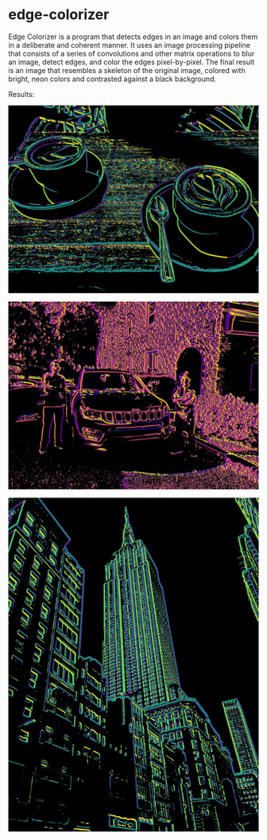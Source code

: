 # edge-colorizer

Edge Colorizer is a program that detects edges in an image and colors them in a deliberate and coherent manner. It uses an image processing pipeline that consists of a series of convolutions and other matrix operations to blur an image, detect edges, and color the edges pixel-by-pixel. The final result is an image that resembles a skeleton of the original image, colored with bright, neon colors and contrasted against a black background.

Results:

![](results/0.jpg)

![](results/5.jpg)

![](results/4.jpg)
